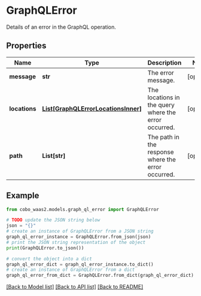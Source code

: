 # GraphQLError

Details of an error in the GraphQL operation.

## Properties

Name | Type | Description | Notes
------------ | ------------- | ------------- | -------------
**message** | **str** | The error message. | [optional] 
**locations** | [**List[GraphQLErrorLocationsInner]**](GraphQLErrorLocationsInner.md) | The locations in the query where the error occurred. | [optional] 
**path** | **List[str]** | The path in the response where the error occurred. | [optional] 

## Example

```python
from cobo_waas2.models.graph_ql_error import GraphQLError

# TODO update the JSON string below
json = "{}"
# create an instance of GraphQLError from a JSON string
graph_ql_error_instance = GraphQLError.from_json(json)
# print the JSON string representation of the object
print(GraphQLError.to_json())

# convert the object into a dict
graph_ql_error_dict = graph_ql_error_instance.to_dict()
# create an instance of GraphQLError from a dict
graph_ql_error_from_dict = GraphQLError.from_dict(graph_ql_error_dict)
```
[[Back to Model list]](../README.md#documentation-for-models) [[Back to API list]](../README.md#documentation-for-api-endpoints) [[Back to README]](../README.md)


